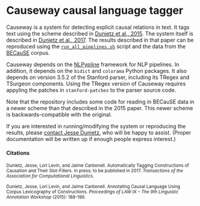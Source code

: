 # Causeway causal language tagger

Causeway is a system for detecting explicit causal relations in text. It tags text using the scheme described in [Dunietz et al., 2015](http://www.cs.cmu.edu/~jdunietz/publications/causal-language-annotation.pdf). The system itself is described in [Dunietz et al., 2017](http://www.cs.cmu.edu/~jdunietz/publications/causeway-system.pdf). The results described in that paper can be reproduced using the [`run_all_pipelines.sh`](https://github.com/duncanka/causeway/blob/master/Causeway/scripts/run_all_pipelines.sh) script and the data from the [BECauSE](https://github.com/duncanka/BECauSE) corpus.

Causeway depends on the [NLPypline](https://github.com/duncanka/NLPypline) framework for NLP pipelines. In addition, it depends on the `bidict` and `colorama` Python packages. It also depends on version 3.5.2 of the Stanford parser, including its TRegex and TSurgeon components. Using the TRegex version of Causeway requires appyling the patches in `stanford-patches` to the parser source code.

Note that the repository includes some code for reading in BECauSE data in a newer scheme than that described in the 2015 paper. This newer scheme is backwards-compatible with the original.

If you are interested in running/modifying the system or reproducing the results, please [contact Jesse Dunietz](mailto:jdunietz@cs.cmu.edu), who will be happy to assist. (Proper documentation will be written up if enough people express interest.)


#### Citations

<sub>Dunietz, Jesse, Lori Levin, and Jaime Carbonell. Automatically Tagging Constructions of Causation and Their Slot-Fillers. In press; to be published in 2017. *Transactions of the Association for Computational Linguistics*.</sub>

<sub>Dunietz, Jesse, Lori Levin, and Jaime Carbonell. Annotating Causal Language Using Corpus Lexicography of Constructions. *Proceedings of LAW IX – The 9th Linguistic Annotation Workshop* (2015): 188-196.</sub>
